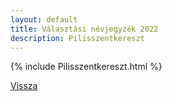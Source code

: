```yaml
---
layout: default
title: Választási névjegyzék 2022
description: Pilisszentkereszt
---
```


{% include Pilisszentkereszt.html %}

[Vissza](./)